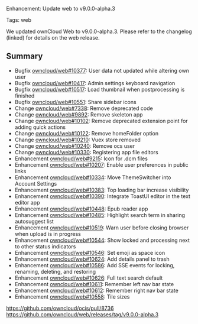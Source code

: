 Enhancement: Update web to v9.0.0-alpha.3

Tags: web

We updated ownCloud Web to v9.0.0-alpha.3. Please refer to the changelog (linked) for details on the web release.

## Summary
* Bugfix [owncloud/web#10377](https://github.com/owncloud/web/pull/10377): User data not updated while altering own user
* Bugfix [owncloud/web#10417](https://github.com/owncloud/web/pull/10417): Admin settings keyboard navigation
* Bugfix [owncloud/web#10517](https://github.com/owncloud/web/pull/10517): Load thumbnail when postprocessing is finished
* Bugfix [owncloud/web#10551](https://github.com/owncloud/web/pull/10551): Share sidebar icons
* Change [owncloud/web#7338](https://github.com/owncloud/web/issues/7338): Remove deprecated code
* Change [owncloud/web#9892](https://github.com/owncloud/web/issues/9892): Remove skeleton app
* Change [owncloud/web#10102](https://github.com/owncloud/web/pull/10102): Remove deprecated extension point for adding quick actions
* Change [owncloud/web#10122](https://github.com/owncloud/web/pull/10122): Remove homeFolder option
* Change [owncloud/web#10210](https://github.com/owncloud/web/issues/10210): Vuex store removed
* Change [owncloud/web#10240](https://github.com/owncloud/web/pull/10240): Remove ocs user
* Change [owncloud/web#10330](https://github.com/owncloud/web/pull/10330): Registering app file editors
* Enhancement [owncloud/web#9215](https://github.com/owncloud/web/issues/9215): Icon for .dcm files
* Enhancement [owncloud/web#10207](https://github.com/owncloud/web/pull/10207): Enable user preferences in public links
* Enhancement [owncloud/web#10334](https://github.com/owncloud/web/pull/10334): Move ThemeSwitcher into Account Settings
* Enhancement [owncloud/web#10383](https://github.com/owncloud/web/issues/10383): Top loading bar increase visibility
* Enhancement [owncloud/web#10390](https://github.com/owncloud/web/pull/10390): Integrate ToastUI editor in the text editor app
* Enhancement [owncloud/web#10448](https://github.com/owncloud/web/pull/10448): Epub reader app
* Enhancement [owncloud/web#10485](https://github.com/owncloud/web/pull/10485): Highlight search term in sharing autosuggest list
* Enhancement [owncloud/web#10519](https://github.com/owncloud/web/pull/10519): Warn user before closing browser when upload is in progress
* Enhancement [owncloud/web#10544](https://github.com/owncloud/web/pull/10544): Show locked and processing next to other status indicators
* Enhancement [owncloud/web#10546](https://github.com/owncloud/web/pull/10546): Set emoji as space icon
* Enhancement [owncloud/web#10624](https://github.com/owncloud/web/pull/10624): Add details panel to trash
* Enhancement [owncloud/web#10586](https://github.com/owncloud/web/pull/10586): Add SSE events for locking, renaming, deleting, and restoring
* Enhancement [owncloud/web#10626](https://github.com/owncloud/web/pull/10626): Full text search default
* Enhancement [owncloud/web#10611](https://github.com/owncloud/web/pull/10611): Remember left nav bar state
* Enhancement [owncloud/web#10612](https://github.com/owncloud/web/pull/10612): Remember right nav bar state
* Enhancement [owncloud/web#10558](https://github.com/owncloud/web/pull/10558): Tile sizes

https://github.com/owncloud/ocis/pull/8736
https://github.com/owncloud/web/releases/tag/v9.0.0-alpha.3
